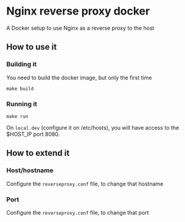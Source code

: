 # Nginx reverse proxy docker

A Docker setup to use Nginx as a reverse proxy to the host

## How to use it

### Building it

You need to build the docker image, but only the first time

```
make build
```

### Running it

```
make run
```

On `local.dev` (configure it on /etc/hosts), you will have access to the $HOST_IP port 8080.

## How to extend it

### Host/hostname

Configure the `reverseproxy.conf` file, to change that hostname

### Port

Configure the `reverseproxy.conf` file, to change that port


